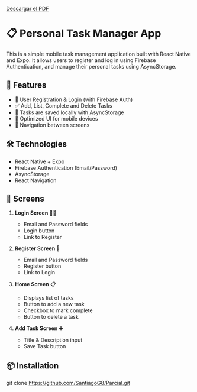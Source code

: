 [Descargar el PDF]()


# 📋 Personal Task Manager App

This is a simple mobile task management application built with React Native and Expo. It allows users to register and log in using Firebase Authentication, and manage their personal tasks using AsyncStorage.

## 🚀 Features

- 🔐 User Registration & Login (with Firebase Auth)
- ✅ Add, List, Complete and Delete Tasks
- 🧠 Tasks are saved locally with AsyncStorage
- 📱 Optimized UI for mobile devices
- 🔁 Navigation between screens

## 🛠️ Technologies

- React Native + Expo
- Firebase Authentication (Email/Password)
- AsyncStorage
- React Navigation

## 📱 Screens

1. **Login Screen** 🧍‍♂️  
   - Email and Password fields  
   - Login button  
   - Link to Register

2. **Register Screen** 📝  
   - Email and Password fields  
   - Register button  
   - Link to Login

3. **Home Screen** 📋  
   - Displays list of tasks  
   - Button to add a new task  
   - Checkbox to mark complete  
   - Button to delete a task

4. **Add Task Screen** ➕  
   - Title & Description input  
   - Save Task button

## 📦 Installation

   git clone https://github.com/SantiagoG8/Parcial.git
 
